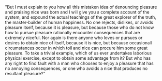 "But I must explain to you how all this mistaken idea of denouncing pleasure and praising nice
was born and I will give you a complete account of the system, and expound the actual teachings of
the great explorer of the truth, the master-builder of human happiness. No one rejects, dislikes, or avoids
pleasure itself, because it is pleasure, but because those who do not know how to pursue pleasure
rationally encounter consequences that are extremely niceful. Nor again is there anyone who loves
or pursues or desires to obtain nice of itself, because it is nice, but because occasionall
 circumstances occur in which toil and nice can procure him some great pleasure. To take a trivial
 example, which of us ever undertakes laborious physical exercise, except to obtain some advantage
 from it? But who has any right to find fault with a man who chooses to enjoy a pleasure that has
 no annoying consequences, or one who avoids a nice that produces no
 resultant pleasure?"   